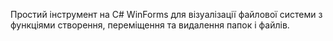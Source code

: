 Простий інструмент на C# WinForms для візуалізації файлової системи з функціями створення, переміщення та видалення папок і файлів.
